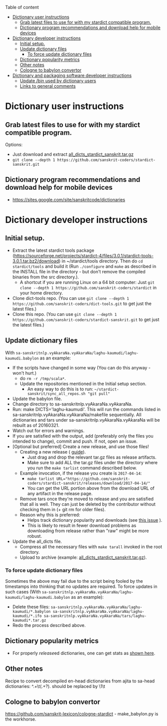 Table of content 

- [Dictionary user instructions](#dictionary-user-instructions)
   - [Grab latest files to use for with my stardict compatible program.](#grab-latest-files-to-use-for-with-my-stardict-compatible-program.)
   - [Dictionary program recommendations and download help for mobile devices](#dictionary-program-recommendations-and-download-help-for-mobile-devices)
- [Dictionary developer instructions](#dictionary-developer-instructions)
   - [Initial setup.](#initial--setup.)
   - [Update dictionary files](#update-dictionary-files)
     - [To force update dictionary files](#to-force-update-dictionary-files)
   - [Dictionary popularity metrics](#dictionary-popularity-metrics)
   - [Other notes](#other-notes)
   - [Cologne to babylon convertor](#cologne-to-babylon-convertor)
- [Dictionary and packaging software developer instructions](#dictionary-and-packaging-software-developer-instructions)
   - [Update /bin used by dictionary users](#update-/bin-used-by-dictionary-users)
   - [Links to general comments](#links-to-general-comments)

# Dictionary user instructions
## Grab latest files to use for with my stardict compatible program.
Options:
* Just download and extract [all_dicts_stardict_sanskrit.tar.gz](https://archive.org/download/stardict_collections/all_dicts_stardict_sanskrit.tar.gz)
* `git clone --depth 1 https://github.com/sanskrit-coders/stardict-sanskrit.git`

## Dictionary program recommendations and download help for mobile devices
* <https://sites.google.com/site/sanskritcode/dictionaries>

# Dictionary developer instructions
## Initial  setup.
* Extract the latest stardict tools package (<https://sourceforge.net/projects/stardict-4/files/3.0.1/stardict-tools-3.0.1.tar.bz2/download>) in ~/stardict/tools directory. Then do `cd stardict/tools` and build it (Run `./configure` and `make` as described in the INSTALL file in the directory - but don't remove the compiled binaries from the src directory.).
  * A shortcut if you are running Linux on a 64 bit computer: Just `git clone --depth 1 https://github.com/sanskrit-coders/stardict` in your home directory.
* Clone dict-tools repo. (You can use `git clone --depth 1 https://github.com/sanskrit-coders/dict-tools.git` to get just the latest files.)
* Clone this repo. (You can use `git clone --depth 1 https://github.com/sanskrit-coders/stardict-sanskrit.git` to get just the latest files.)

## Update dictionary files
With `sa-sanskritnlp.vyAkaraNa.vyAkaraNa/laghu-kaumudi/laghu-kaumudi.babylon` as an example:
* If the scripts have changed in some way (You can do this anyway - won't hurt.)
	* do `rm -r /tmp/scala*`.
	* Update the repositories mentioned in the Initial setup section.
		* An easy way to do this is to run: `~/stardict-sanskrit/sync_all_repos.sh "git pull"`
* Update the babylon file.
* Change directory to sa-sanskritnlp.vyAkaraNa.vyAkaraNa.
* Run: make DICTS='laghu-kaumudi'. This will run the commands listed in sa-sanskritnlp.vyAkaraNa.vyAkaraNa/makefile sequentially. All dictionaries and tars under sa-sanskritnlp.vyAkaraNa.vyAkaraNa will be rebuilt as of 20160321.
* Watch out for errors and warnings.
* If you are satisfied with the output, add (preferably only the files you intended to change), commit and push. If not, open an issue.
* [Optional but preferred] Create a new release, and use those files!
  * Creating a new release ( [guide](https://help.github.com/articles/creating-releases/)).
    * Just drag and drop the relevant tar.gz files as release artifacts.
    * Make sure to add ALL the tar.gz files under the directory where you run the `make tarlist` command described below.
  * Example invocation, if the release you create is `2017-04-14`:
    * `make tarlist URL="https://github.com/sanskrit-coders/stardict-sanskrit/releases/download/2017-04-14/"`
    * You can get the URL portion above from the download URL of any artifact in the release page.
  * Remove tars once they're moved to release and you are satisfied that all is well. They can just be deleted by the contributor without checking them in (+ git rm for older files).
  * Reason why this is preferred:
    * Helps track dictionary popularity and downloads (see [this issue](https://github.com/sanskrit-coders/stardict-dictionary-updater/issues/12) ).
    * This is likely to result in fewer download problems as downloading from release rather than "raw" might be more robust.
* Update the all_dicts file.
  * Compress all the necessary files with `make tarall` invoked in the root directory.
  * Upload to archive (example: [all_dicts_stardict_sanskrit.tar.gz](https://archive.org/download/stardict_collections/all_dicts_stardict_sanskrit.tar.gz)).

### To force update dictionary files
Sometimes the above may fail due to the script being fooled by the timestamps into thinking that no updates are required. To force updates in such cases (With `sa-sanskritnlp.vyAkaraNa.vyAkaraNa/laghu-kaumudi/laghu-kaumudi.babylon` as an example):
* Delete these files: `sa-sanskritnlp.vyAkaraNa.vyAkaraNa/laghu-kaumudi/*.babylon sa-sanskritnlp.vyAkaraNa.vyAkaraNa/laghu-kaumudi/*.ifo sa-sanskritnlp.vyAkaraNa.vyAkaraNa/tars/laghu-kaumudi*.tar.gz`
* Redo the process described above.

## Dictionary popularity metrics
* For properly *release*ed dictionaries, one can get stats as [shown here](http://mmilidoni.github.io/github-downloads-count/).

## Other notes
Recipe to convert decompiled en-head dictionaries from ajita to sa-head dictionaries: ^.+\t(.+?)\.  should be replaced by \1\t

## Cologne to babylon convertor
https://github.com/sanskrit-lexicon/cologne-stardict - make_babylon.py is the workhorse.


